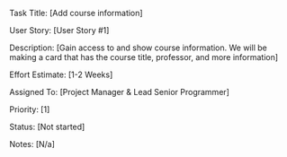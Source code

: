 Task Title: [Add course information]

User Story: [User Story #1]

Description: [Gain access to and show course information. We will be making a card that has the course title, professor, and more information]

Effort Estimate: [1-2 Weeks]

Assigned To: [Project Manager & Lead Senior Programmer]

Priority: [1]

Status: [Not started]

Notes: [N/a]